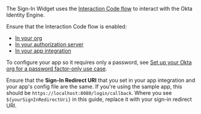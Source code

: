The Sign-In Widget uses the [Interaction Code flow](/docs/concepts/interaction-code/) to interact with the Okta Identity Engine.

Ensure that the Interaction Code flow is enabled:

* [In your org](/docs/guides/implement-grant-type/interactioncode/main/#enable-interaction-code-grant-for-your-org)
* [In your authorization server](/docs/guides/set-up-org/#enable-interaction-code-for-a-custom-authorization-server)
* [In your app integration](/docs/guides/oie-embedded-common-org-setup/nodejs/main/#create-an-application)

To configure your app so it requires only a password, see [Set up your Okta org for a password factor-only use case](/docs/guides/set-up-org/#set-up-your-okta-org-for-a-password-factor-only-use-case).

Ensure that the **Sign-In Redirect URI** that you set in your app integration and your app's config file are the same. If you're using the sample app, this should be `https://localhost:8080/login/callback`. Where you see `${yourSignInRedirectUri}` in this guide, replace it with your sign-in redirect URI.
